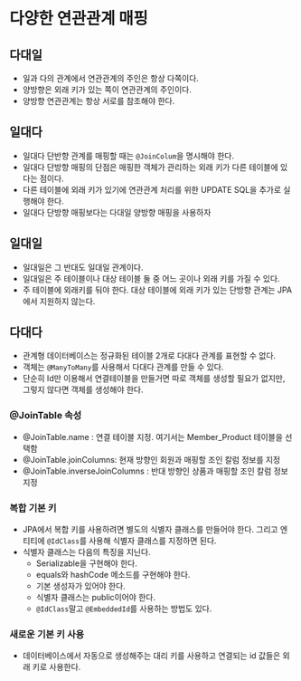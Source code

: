 # 다양한 연관관계 매핑
## 다대일
+ 일과 다의 관계에서 연관관계의 주인은 항상 다쪽이다.
+ 양방향은 외래 키가 있는 쪽이 연관관계의 주인이다.
+ 양방향 연관관계는 항상 서로를 참조해야 한다.

## 일대다
+ 일대다 단반향 관계를 매핑할 때는 `@JoinColum`을 명시해야 한다.
+ 일대다 단방향 매핑의 단점은 매핑한 객체가 관리하는 외래 키가 다른 테이블에 있다는 점이다.
+ 다른 테이블에 외래 키가 있기에 연관관계 처리를 위한 UPDATE SQL을 추가로 실행해야 한다.
+ 일대다 단방향 매핑보다는 다대일 양방향 매핑을 사용하자

## 일대일
+ 일대일은 그 반대도 일대일 관계이다.
+ 일대일은 주 테이블이나 대상 테이블 둘 중 어느 곳이나 외래 키를 가질 수 있다.
+ 주 테이블에 외래키를 둬야 한다. 대상 테이블에 외래 키가 있는 단방향 관계는 JPA에서 지원하지 않는다.

## 다대다
+ 관계형 데이터베이스는 정규화된 테이블 2개로 다대다 관계를 표현할 수 없다.
+ 객체는 `@ManyToMany`를 사용해서 다대다 관계를 만들 수 있다.
+ 단순히 Id만 이용해서 연결테이블을 만들거면 따로 객체를 생성할 필요가 없지만, 그렇지 않다면 객체를 생성해야 한다.

### @JoinTable 속성
+ @JoinTable.name : 연결 테이블 지정. 여기서는 Member_Product 테이블을 선택함
+ @JoinTable.joinColumns: 현재 방향인 회원과 매핑할 조인 칼럼 정보를 지정
+ @JoinTable.inverseJoinColumns : 반대 방향인 상품과 매핑할 조인 칼럼 정보 지정

### 복합 기본 키
+ JPA에서 복합 키를 사용하려면 별도의 식별자 클래스를 만들어야 한다. 그리고 엔티티에 `@IdClass`를 사용해 식별자 클래스를 지정하면 된다.
+ 식별자 클래스는 다음의 특징을 지닌다.
  + Serializable을 구현해야 한다.
  + equals와 hashCode 메소드를 구현해야 한다.
  + 기본 생성자가 있어야 한다.
  + 식별자 클래스는 public이어야 한다.
  + `@IdClass`말고 `@EmbeddedId`를 사용하는 방법도 있다.

### 새로운 기본 키 사용
+ 데이터베이스에서 자동으로 생성해주는 대리 키를 사용하고 연결되는 id 값들은 외래 키로 사용한다.

